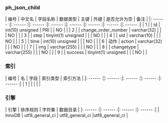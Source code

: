### ph_json_child 
|  编号  |  中文名  |  字段名称  |  数据类型  |  主键  |  外键  |  是否允许为空  |  备注  |
|: ------ :|: ------ :|: ------ :|: ------ :|: ------ :|: ------ :|: ------ :|: ------ :|
| 1 |  | id | int(10) unsigned | PRI |  | NO |  |
| 2 |  | change_order_number | varchar(32) |  |  | NO |  |
| 3 |  | step | tinyint(1) unsigned |  |  | NO |  |
| 4 |  | uid | varchar(10) |  |  | NO |  |
| 5 |  | time | int(10) unsigned |  |  | NO |  |
| 6 | 动作 | action | varchar(32) |  |  | NO |  |
| 7 |  | img | varchar(255) |  |  | NO |  |
| 8 |  | changetype | varchar(255) |  |  | NO |  |
| 9 |  | success | tinyint(1) unsigned |  |  | NO |  |

### 索引

|  编号  |  名  |  字段  |  索引类型  |  索引方法  |
|: ------ :|: ------ :|: ------ :|: ------ :|: ------ :|
|   1 |    |    |    |    |

### 引擎

|  引擎  |  排序规则  |  字符集  |  数据目录  |
|: ------ :|: ------ :|: ------ :|: ------ :|
| InnoDB | utf8_general_ci | utf8_general_ci |utf8_general_ci |
